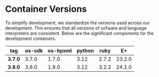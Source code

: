 # Container Versions
To simplify development, we standardize the versions used across our development. This ensures that all versions of sofware and language interpreters are consistent. Below are the significant components for the development containers. 

| tag       | os-sdk | os-hpxml | python | ruby  | E+     |
|-----------|--------|----------|--------|-------|--------|
| **3.7.0** | 3.7.0  | 1.7.0    | 3.12   | 2.7.2 | 23.2.0 |
| **3.8.0** | 3.8.0  | 1.8.0    | 3.12   | 3.2.2 | 24.1.0 |
